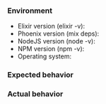 <!--
### Precheck

* For help and support, use Stack Overflow or the Phoenix Talk mailing list
* For proposing a new feature, start a discussion on the Phoenix Core mailing list
* For bugs, do a quick search and make sure the bug has not yet been reported
* Ensure that this issue is related to the Phoenix library and not one of the dependencies listed in mix.exs (Ecto, Plug, etc.)
* All checked? Be nice and have fun!
-->

### Environment

* Elixir version (elixir -v):
* Phoenix version (mix deps):
* NodeJS version (node -v):
* NPM version (npm -v):
* Operating system:

### Expected behavior


### Actual behavior

